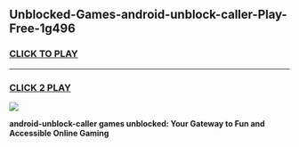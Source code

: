 
## Unblocked-Games-android-unblock-caller-Play-Free-1g496
<h3>
<a href="https://premium76.site?title=android-unblock-caller&ref=18A1">CLICK TO PLAY</a></h3>
<hr>

<h3>
<a href="https://premium76.site?title=android-unblock-caller&ref=18A1">CLICK 2 PLAY</a>
  
</h3>

<a href="https://premium76.site?title=android-unblock-caller&ref=18A1"><img src="https://clearcache.store/games.png"></a>


**android-unblock-caller games unblocked: Your Gateway to Fun and Accessible Online Gaming**
